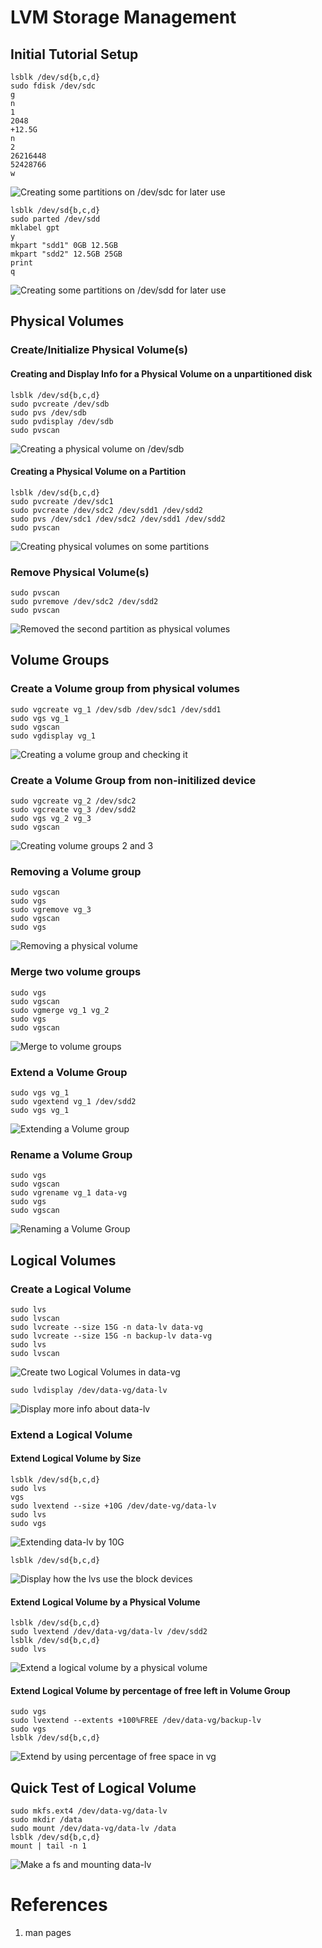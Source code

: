 # LVM Storage Management

## Initial Tutorial Setup

```
lsblk /dev/sd{b,c,d}
sudo fdisk /dev/sdc
g
n
1
2048
+12.5G
n
2
26216448
52428766
w
```

![Creating some partitions on /dev/sdc for later use](./screenshots/prep_dev_sdc.png)

```
lsblk /dev/sd{b,c,d}
sudo parted /dev/sdd
mklabel gpt
y
mkpart "sdd1" 0GB 12.5GB
mkpart "sdd2" 12.5GB 25GB
print
q
```

![Creating some partitions on /dev/sdd for later use](./screenshots/prep_dev_sdd.png)

## Physical Volumes

### Create/Initialize Physical Volume(s)

#### Creating and Display Info for a Physical Volume on a unpartitioned disk

```
lsblk /dev/sd{b,c,d}
sudo pvcreate /dev/sdb
sudo pvs /dev/sdb
sudo pvdisplay /dev/sdb
sudo pvscan
```

![Creating a physical volume on /dev/sdb](./screenshots/create_pv_sdb.png)

#### Creating a Physical Volume on a Partition

```
lsblk /dev/sd{b,c,d}
sudo pvcreate /dev/sdc1
sudo pvcreate /dev/sdc2 /dev/sdd1 /dev/sdd2
sudo pvs /dev/sdc1 /dev/sdc2 /dev/sdd1 /dev/sdd2
sudo pvscan
```

![Creating physical volumes on some partitions](./screenshots/create_pv_sdcd.png)

### Remove Physical Volume(s)

```
sudo pvscan
sudo pvremove /dev/sdc2 /dev/sdd2
sudo pvscan
```

![Removed the second partition as physical volumes](./screenshots/remove_pv_cd2.png)

## Volume Groups

### Create a Volume group from physical volumes

```
sudo vgcreate vg_1 /dev/sdb /dev/sdc1 /dev/sdd1
sudo vgs vg_1
sudo vgscan
sudo vgdisplay vg_1
```

![Creating a volume group and checking it](./screenshots/create_vg_vg1.png)

### Create a Volume Group from non-initilized device

```
sudo vgcreate vg_2 /dev/sdc2
sudo vgcreate vg_3 /dev/sdd2
sudo vgs vg_2 vg_3
sudo vgscan
```

![Creating volume groups 2 and 3](./screenshots/create_vg_vg12.png)


### Removing a Volume group

```
sudo vgscan
sudo vgs
sudo vgremove vg_3
sudo vgscan
sudo vgs
```

![Removing a physical volume](./screenshots/remove_vg_vg3.png)

### Merge two volume groups

```
sudo vgs
sudo vgscan
sudo vgmerge vg_1 vg_2
sudo vgs
sudo vgscan
```

![Merge to volume groups](./screenshots/merge_vg12.png)

### Extend a Volume Group

```
sudo vgs vg_1
sudo vgextend vg_1 /dev/sdd2
sudo vgs vg_1
```

![Extending a Volume group](./screenshots/extend_vg1.png)

### Rename a Volume Group

```
sudo vgs
sudo vgscan
sudo vgrename vg_1 data-vg
sudo vgs
sudo vgscan
```

![Renaming a Volume Group](./screenshots/rename_vg1.png)

## Logical Volumes

### Create a Logical Volume

```
sudo lvs
sudo lvscan
sudo lvcreate --size 15G -n data-lv data-vg
sudo lvcreate --size 15G -n backup-lv data-vg
sudo lvs
sudo lvscan
```

![Create two Logical Volumes in data-vg](./screenshots/create_lvs.png)

```
sudo lvdisplay /dev/data-vg/data-lv
```

![Display more info about data-lv](./screenshots/display_lv_data.png)

### Extend a Logical Volume

#### Extend Logical Volume by Size

```
lsblk /dev/sd{b,c,d}
sudo lvs
vgs
sudo lvextend --size +10G /dev/date-vg/data-lv
sudo lvs
sudo vgs
```

![Extending data-lv by 10G](./screenshots/extend_lv_size.png)

```
lsblk /dev/sd{b,c,d}
```

![Display how the lvs use the block devices](./screenshots/lsblk_lvextend1.png)

#### Extend Logical Volume by a Physical Volume

```
lsblk /dev/sd{b,c,d}
sudo lvextend /dev/data-vg/data-lv /dev/sdd2
lsblk /dev/sd{b,c,d}
sudo lvs
```

![Extend a logical volume by a physical volume](./screenshots/extend_lv_pv.png)

#### Extend Logical Volume by percentage of free left in Volume Group

```
sudo vgs
sudo lvextend --extents +100%FREE /dev/data-vg/backup-lv
sudo vgs
lsblk /dev/sd{b,c,d}
```

![Extend by using percentage of free space in vg](./screenshots/extend_lv_vg.png)

## Quick Test of Logical Volume

```
sudo mkfs.ext4 /dev/data-vg/data-lv
sudo mkdir /data
sudo mount /dev/data-vg/data-lv /data
lsblk /dev/sd{b,c,d}
mount | tail -n 1
```

![Make a fs and mounting data-lv](./screenshots/test_lv_data.png)

# References

1. man pages


